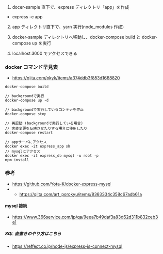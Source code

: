 1. docer-sample 直下で、express ディレクトリ「app」を作成

- express -e app

2. app ディレクトリ直下で、yarn 実行(node_modules 作成)

3. docker-sample ディレクトリへ移動し、docker-compose build と docker-compose up を実行

4. localhost:3000 でアクセスできる

### docker コマンド早見表

- https://qiita.com/okyk/items/a374ddb3f853d1688820

```
docker-compose build

// backgroundで実行
docker-compose up -d

// backgroundで実行しているコンテナを停止
docker-compose stop

// 再起動 (backgroundで実行している場合)
// 実装変更を反映させたりする場合に使用したり
docker-compose restart

// appサーバにアクセス
docker exec -it express_app sh
// mysqlにアクセス
docker exec -it express_db mysql -u root -p
npm install
```

### 参考

- https://github.com/Yota-K/docker-express-mysql
- - https://qiita.com/art_porokyu/items/8363334c358c67adb61a

#### mysql 接続

- https://www.366service.com/jp/qa/9eea7b49daf3a83d62d311b832ceb3e1

##### SQL 直書きのやり方はこちら

- https://reffect.co.jp/node-js/express-js-connect-mysql
